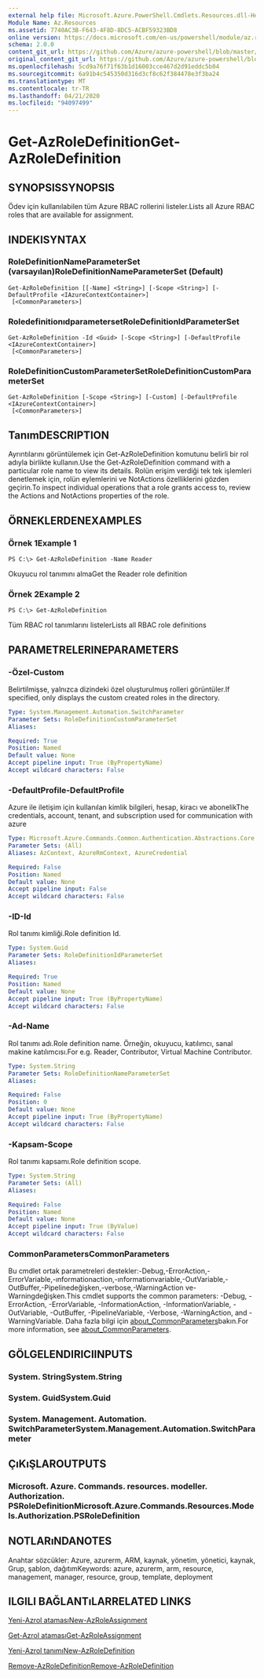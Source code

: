 ```yaml
---
external help file: Microsoft.Azure.PowerShell.Cmdlets.Resources.dll-Help.xml
Module Name: Az.Resources
ms.assetid: 7740AC3B-F643-4F8D-8DC5-ACBF59323BD8
online version: https://docs.microsoft.com/en-us/powershell/module/az.resources/get-azroledefinition
schema: 2.0.0
content_git_url: https://github.com/Azure/azure-powershell/blob/master/src/Resources/Resources/help/Get-AzRoleDefinition.md
original_content_git_url: https://github.com/Azure/azure-powershell/blob/master/src/Resources/Resources/help/Get-AzRoleDefinition.md
ms.openlocfilehash: 5cd9a76f71f63b1d16003cce467d2d91eddc5b04
ms.sourcegitcommit: 6a91b4c545350d316d3cf8c62f384478e3f3ba24
ms.translationtype: MT
ms.contentlocale: tr-TR
ms.lasthandoff: 04/21/2020
ms.locfileid: "94097499"
---
```

# <span data-ttu-id="401c7-101">Get-AzRoleDefinition</span><span class="sxs-lookup"><span data-stu-id="401c7-101">Get-AzRoleDefinition</span></span>

## <span data-ttu-id="401c7-102">SYNOPSIS</span><span class="sxs-lookup"><span data-stu-id="401c7-102">SYNOPSIS</span></span>
<span data-ttu-id="401c7-103">Ödev için kullanılabilen tüm Azure RBAC rollerini listeler.</span><span class="sxs-lookup"><span data-stu-id="401c7-103">Lists all Azure RBAC roles that are available for assignment.</span></span>

## <span data-ttu-id="401c7-104">INDEKI</span><span class="sxs-lookup"><span data-stu-id="401c7-104">SYNTAX</span></span>

### <span data-ttu-id="401c7-105">RoleDefinitionNameParameterSet (varsayılan)</span><span class="sxs-lookup"><span data-stu-id="401c7-105">RoleDefinitionNameParameterSet (Default)</span></span>
```
Get-AzRoleDefinition [[-Name] <String>] [-Scope <String>] [-DefaultProfile <IAzureContextContainer>]
 [<CommonParameters>]
```

### <span data-ttu-id="401c7-106">Roledefinitionıdparameterset</span><span class="sxs-lookup"><span data-stu-id="401c7-106">RoleDefinitionIdParameterSet</span></span>
```
Get-AzRoleDefinition -Id <Guid> [-Scope <String>] [-DefaultProfile <IAzureContextContainer>]
 [<CommonParameters>]
```

### <span data-ttu-id="401c7-107">RoleDefinitionCustomParameterSet</span><span class="sxs-lookup"><span data-stu-id="401c7-107">RoleDefinitionCustomParameterSet</span></span>
```
Get-AzRoleDefinition [-Scope <String>] [-Custom] [-DefaultProfile <IAzureContextContainer>]
 [<CommonParameters>]
```

## <span data-ttu-id="401c7-108">Tanım</span><span class="sxs-lookup"><span data-stu-id="401c7-108">DESCRIPTION</span></span>
<span data-ttu-id="401c7-109">Ayrıntılarını görüntülemek için Get-AzRoleDefinition komutunu belirli bir rol adıyla birlikte kullanın.</span><span class="sxs-lookup"><span data-stu-id="401c7-109">Use the Get-AzRoleDefinition command with a particular role name to view its details.</span></span>
<span data-ttu-id="401c7-110">Rolün erişim verdiği tek tek işlemleri denetlemek için, rolün eylemlerini ve NotActions özelliklerini gözden geçirin.</span><span class="sxs-lookup"><span data-stu-id="401c7-110">To inspect individual operations that a role grants access to, review the Actions and NotActions properties of the role.</span></span>

## <span data-ttu-id="401c7-111">ÖRNEKLERDEN</span><span class="sxs-lookup"><span data-stu-id="401c7-111">EXAMPLES</span></span>

### <span data-ttu-id="401c7-112">Örnek 1</span><span class="sxs-lookup"><span data-stu-id="401c7-112">Example 1</span></span>
```
PS C:\> Get-AzRoleDefinition -Name Reader
```

<span data-ttu-id="401c7-113">Okuyucu rol tanımını alma</span><span class="sxs-lookup"><span data-stu-id="401c7-113">Get the Reader role definition</span></span>

### <span data-ttu-id="401c7-114">Örnek 2</span><span class="sxs-lookup"><span data-stu-id="401c7-114">Example 2</span></span>
```
PS C:\> Get-AzRoleDefinition
```

<span data-ttu-id="401c7-115">Tüm RBAC rol tanımlarını listeler</span><span class="sxs-lookup"><span data-stu-id="401c7-115">Lists all RBAC role definitions</span></span>

## <span data-ttu-id="401c7-116">PARAMETRELERINE</span><span class="sxs-lookup"><span data-stu-id="401c7-116">PARAMETERS</span></span>

### <span data-ttu-id="401c7-117">-Özel</span><span class="sxs-lookup"><span data-stu-id="401c7-117">-Custom</span></span>
<span data-ttu-id="401c7-118">Belirtilmişse, yalnızca dizindeki özel oluşturulmuş rolleri görüntüler.</span><span class="sxs-lookup"><span data-stu-id="401c7-118">If specified, only displays the custom created roles in the directory.</span></span>

```yaml
Type: System.Management.Automation.SwitchParameter
Parameter Sets: RoleDefinitionCustomParameterSet
Aliases:

Required: True
Position: Named
Default value: None
Accept pipeline input: True (ByPropertyName)
Accept wildcard characters: False
```

### <span data-ttu-id="401c7-119">-DefaultProfile</span><span class="sxs-lookup"><span data-stu-id="401c7-119">-DefaultProfile</span></span>
<span data-ttu-id="401c7-120">Azure ile iletişim için kullanılan kimlik bilgileri, hesap, kiracı ve abonelik</span><span class="sxs-lookup"><span data-stu-id="401c7-120">The credentials, account, tenant, and subscription used for communication with azure</span></span>

```yaml
Type: Microsoft.Azure.Commands.Common.Authentication.Abstractions.Core.IAzureContextContainer
Parameter Sets: (All)
Aliases: AzContext, AzureRmContext, AzureCredential

Required: False
Position: Named
Default value: None
Accept pipeline input: False
Accept wildcard characters: False
```

### <span data-ttu-id="401c7-121">-ID</span><span class="sxs-lookup"><span data-stu-id="401c7-121">-Id</span></span>
<span data-ttu-id="401c7-122">Rol tanımı kimliği.</span><span class="sxs-lookup"><span data-stu-id="401c7-122">Role definition Id.</span></span>

```yaml
Type: System.Guid
Parameter Sets: RoleDefinitionIdParameterSet
Aliases:

Required: True
Position: Named
Default value: None
Accept pipeline input: True (ByPropertyName)
Accept wildcard characters: False
```

### <span data-ttu-id="401c7-123">-Ad</span><span class="sxs-lookup"><span data-stu-id="401c7-123">-Name</span></span>
<span data-ttu-id="401c7-124">Rol tanımı adı.</span><span class="sxs-lookup"><span data-stu-id="401c7-124">Role definition name.</span></span>
<span data-ttu-id="401c7-125">Örneğin, okuyucu, katılımcı, sanal makine katılımcısı.</span><span class="sxs-lookup"><span data-stu-id="401c7-125">For e.g. Reader, Contributor, Virtual Machine Contributor.</span></span>

```yaml
Type: System.String
Parameter Sets: RoleDefinitionNameParameterSet
Aliases:

Required: False
Position: 0
Default value: None
Accept pipeline input: True (ByPropertyName)
Accept wildcard characters: False
```

### <span data-ttu-id="401c7-126">-Kapsam</span><span class="sxs-lookup"><span data-stu-id="401c7-126">-Scope</span></span>
<span data-ttu-id="401c7-127">Rol tanımı kapsamı.</span><span class="sxs-lookup"><span data-stu-id="401c7-127">Role definition scope.</span></span>

```yaml
Type: System.String
Parameter Sets: (All)
Aliases:

Required: False
Position: Named
Default value: None
Accept pipeline input: True (ByValue)
Accept wildcard characters: False
```

### <span data-ttu-id="401c7-128">CommonParameters</span><span class="sxs-lookup"><span data-stu-id="401c7-128">CommonParameters</span></span>
<span data-ttu-id="401c7-129">Bu cmdlet ortak parametreleri destekler:-Debug,-ErrorAction,-ErrorVariable,-ınformationaction,-ınformationvariable,-OutVariable,-OutBuffer,-Pipelinedeğişken,-verbose,-WarningAction ve-Warningdeğişken.</span><span class="sxs-lookup"><span data-stu-id="401c7-129">This cmdlet supports the common parameters: -Debug, -ErrorAction, -ErrorVariable, -InformationAction, -InformationVariable, -OutVariable, -OutBuffer, -PipelineVariable, -Verbose, -WarningAction, and -WarningVariable.</span></span> <span data-ttu-id="401c7-130">Daha fazla bilgi için [about_CommonParameters](http://go.microsoft.com/fwlink/?LinkID=113216)bakın.</span><span class="sxs-lookup"><span data-stu-id="401c7-130">For more information, see [about_CommonParameters](http://go.microsoft.com/fwlink/?LinkID=113216).</span></span>

## <span data-ttu-id="401c7-131">GÖLGELENDIRICI</span><span class="sxs-lookup"><span data-stu-id="401c7-131">INPUTS</span></span>

### <span data-ttu-id="401c7-132">System. String</span><span class="sxs-lookup"><span data-stu-id="401c7-132">System.String</span></span>

### <span data-ttu-id="401c7-133">System. Guid</span><span class="sxs-lookup"><span data-stu-id="401c7-133">System.Guid</span></span>

### <span data-ttu-id="401c7-134">System. Management. Automation. SwitchParameter</span><span class="sxs-lookup"><span data-stu-id="401c7-134">System.Management.Automation.SwitchParameter</span></span>

## <span data-ttu-id="401c7-135">ÇıKıŞLAR</span><span class="sxs-lookup"><span data-stu-id="401c7-135">OUTPUTS</span></span>

### <span data-ttu-id="401c7-136">Microsoft. Azure. Commands. resources. modeller. Authorization. PSRoleDefinition</span><span class="sxs-lookup"><span data-stu-id="401c7-136">Microsoft.Azure.Commands.Resources.Models.Authorization.PSRoleDefinition</span></span>

## <span data-ttu-id="401c7-137">NOTLARıNDA</span><span class="sxs-lookup"><span data-stu-id="401c7-137">NOTES</span></span>
<span data-ttu-id="401c7-138">Anahtar sözcükler: Azure, azurerm, ARM, kaynak, yönetim, yönetici, kaynak, Grup, şablon, dağıtım</span><span class="sxs-lookup"><span data-stu-id="401c7-138">Keywords: azure, azurerm, arm, resource, management, manager, resource, group, template, deployment</span></span>

## <span data-ttu-id="401c7-139">ILGILI BAĞLANTıLAR</span><span class="sxs-lookup"><span data-stu-id="401c7-139">RELATED LINKS</span></span>

[<span data-ttu-id="401c7-140">Yeni-Azrol ataması</span><span class="sxs-lookup"><span data-stu-id="401c7-140">New-AzRoleAssignment</span></span>](./New-AzRoleAssignment.md)

[<span data-ttu-id="401c7-141">Get-Azrol ataması</span><span class="sxs-lookup"><span data-stu-id="401c7-141">Get-AzRoleAssignment</span></span>](./Get-AzRoleAssignment.md)

[<span data-ttu-id="401c7-142">Yeni-Azrol tanımı</span><span class="sxs-lookup"><span data-stu-id="401c7-142">New-AzRoleDefinition</span></span>](./New-AzRoleDefinition.md)

[<span data-ttu-id="401c7-143">Remove-AzRoleDefinition</span><span class="sxs-lookup"><span data-stu-id="401c7-143">Remove-AzRoleDefinition</span></span>](./Remove-AzRoleDefinition.md)

